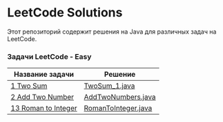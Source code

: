 # LeetCode Solutions

Этот репозиторий содержит решения на Java для различных задач на LeetCode.

### Задачи LeetCode - Easy
| Название задачи                                              | Решение                                                             |
|--------------------------------------------------------------|---------------------------------------------------------------------|
| [1 Two Sum](src/Java/TwoSum_1/Java/TwoSum.md)                      | [TwoSum_1.java](src/Java/TwoSum_1/Java/TwoSum.java)                         |
| [2 Add Two Number](src/Java/solve/addTwoNumbers/AddTwoNumbers.md) | [AddTwoNumbers.java](src/Java/solve/addTwoNumbers/AddTwoNumbers.java)    |
| [13 Roman to Integer](src/Java/solve/RomantoInteger/RomantoInteger.md) | [RomanToInteger.java](src/Java/solve/RomantoInteger/RomantoInteger.java) |
